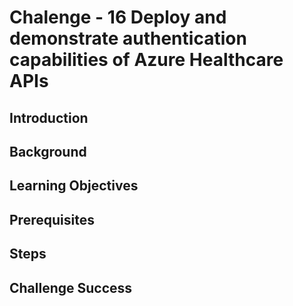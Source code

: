 # Chalenge - 16 Deploy and demonstrate authentication capabilities of Azure Healthcare APIs

## Introduction

## Background

## Learning Objectives

## Prerequisites

## Steps

## Challenge Success
